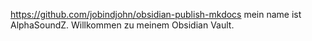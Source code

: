 https://github.com/jobindjohn/obsidian-publish-mkdocs
mein name ist AlphaSoundZ. Willkommen zu meinem Obsidian Vault.